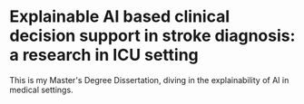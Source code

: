 # Explainable AI based clinical decision support in stroke diagnosis: a research in ICU setting
This is my Master's Degree Dissertation, diving in the explainability of AI in medical settings.
